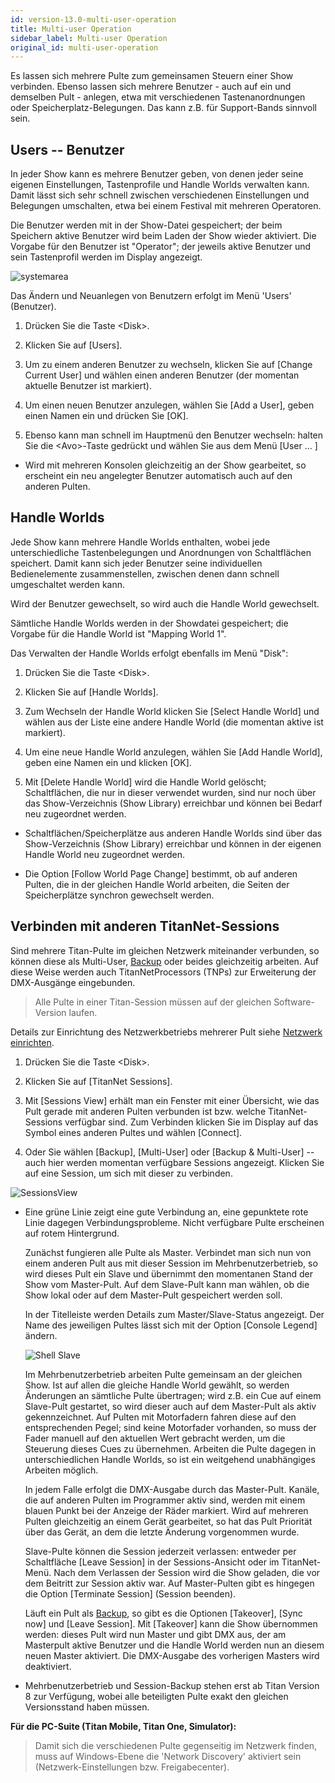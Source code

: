 ```yaml
---
id: version-13.0-multi-user-operation
title: Multi-user Operation
sidebar_label: Multi-user Operation
original_id: multi-user-operation
---
```


Es lassen sich mehrere Pulte zum gemeinsamen Steuern einer Show
verbinden. Ebenso lassen sich mehrere Benutzer - auch auf ein und
demselben Pult - anlegen, etwa mit verschiedenen Tastenanordnungen oder
Speicherplatz-Belegungen. Das kann z.B. für Support-Bands sinnvoll sein.

Users -- Benutzer
-----------------

In jeder Show kann es mehrere Benutzer geben, von denen jeder seine
eigenen Einstellungen, Tastenprofile und Handle Worlds verwalten kann.
Damit lässt sich sehr schnell zwischen verschiedenen Einstellungen und
Belegungen umschalten, etwa bei einem Festival mit mehreren Operatoren.

Die Benutzer werden mit in der Show-Datei gespeichert; der beim
Speichern aktive Benutzer wird beim Laden der Show wieder aktiviert. Die
Vorgabe für den Benutzer ist "Operator"; der jeweils aktive Benutzer und
sein Tastenprofil werden im Display angezeigt.

![systemarea](/docs/images/System-Area.png)

Das Ändern und Neuanlegen von Benutzern erfolgt im Menü 'Users'
(Benutzer).

1.  Drücken Sie die Taste \<Disk\>.

2.  Klicken Sie auf \[Users\].

3.  Um zu einem anderen Benutzer zu wechseln, klicken Sie auf \[Change
Current User\] und wählen einen anderen Benutzer (der momentan aktuelle
Benutzer ist markiert).

4.  Um einen neuen Benutzer anzulegen, wählen Sie \[Add a User\], geben
einen Namen ein und drücken Sie \[OK\].

5.  Ebenso kann man schnell im Hauptmenü den Benutzer wechseln: halten
Sie die \<Avo\>-Taste gedrückt und wählen Sie aus dem Menü \[User ... \]

-   Wird mit mehreren Konsolen gleichzeitig an der Show gearbeitet, so
    erscheint ein neu angelegter Benutzer automatisch auch auf den
    anderen Pulten.

Handle Worlds
-------------

Jede Show kann mehrere Handle Worlds enthalten, wobei jede
unterschiedliche Tastenbelegungen und Anordnungen von Schaltflächen
speichert. Damit kann sich jeder Benutzer seine individuellen
Bedienelemente zusammenstellen, zwischen denen dann schnell umgeschaltet
werden kann.

Wird der Benutzer gewechselt, so wird auch die Handle World gewechselt.

Sämtliche Handle Worlds werden in der Showdatei gespeichert; die Vorgabe
für die Handle World ist "Mapping World 1".

Das Verwalten der Handle Worlds erfolgt ebenfalls im Menü "Disk":

1.  Drücken Sie die Taste \<Disk\>.

2.  Klicken Sie auf \[Handle Worlds\].

3.  Zum Wechseln der Handle World klicken Sie \[Select Handle World\]
und wählen aus der Liste eine andere Handle World (die momentan aktive
ist markiert).

4.  Um eine neue Handle World anzulegen, wählen Sie \[Add Handle
World\], geben eine Namen ein und klicken \[OK\].

5.  Mit \[Delete Handle World\] wird die Handle World gelöscht;
Schaltflächen, die nur in dieser verwendet wurden, sind nur noch über
das Show-Verzeichnis (Show Library) erreichbar und können bei Bedarf neu
zugeordnet werden.

-   Schaltflächen/Speicherplätze aus anderen Handle Worlds sind über das
    Show-Verzeichnis (Show Library) erreichbar und können in der eigenen
    Handle World neu zugeordnet werden.

-   Die Option \[Follow World Page Change\] bestimmt, ob auf anderen
    Pulten, die in der gleichen Handle World arbeiten, die Seiten der
    Speicherplätze synchron gewechselt werden.

Verbinden mit anderen TitanNet-Sessions
---------------------------------------

Sind mehrere Titan-Pulte im gleichen Netzwerk miteinander
verbunden, so können diese als Multi-User, [Backup](../running-the-show/linking-consoles-for-multi-user-or-backup.md#setting-up-consoles-for-backup) oder beides
gleichzeitig arbeiten. Auf diese Weise werden auch
TitanNetProcessors (TNPs) zur Erweiterung der DMX-Ausgänge
eingebunden.

> Alle Pulte in einer Titan-Session müssen auf der gleichen Software-Version laufen.

Details zur Einrichtung des Netzwerkbetriebs mehrerer Pult siehe
[Netzwerk einrichten](../networking.md).

1.  Drücken Sie die Taste \<Disk\>.

2.  Klicken Sie auf \[TitanNet Sessions\].

3.  Mit \[Sessions View\] erhält man ein Fenster mit einer Übersicht,
wie das Pult gerade mit anderen Pulten verbunden ist bzw. welche
TitanNet-Sessions verfügbar sind. Zum Verbinden klicken Sie im Display
auf das Symbol eines anderen Pultes und wählen \[Connect\].

4.  Oder Sie wählen \[Backup\], \[Multi-User\] oder \[Backup &
Multi-User\] -- auch hier werden momentan verfügbare Sessions angezeigt.
Klicken Sie auf eine Session, um sich mit dieser zu verbinden.

![SessionsView](/docs/images/SessionsView.png)

-   Eine grüne Linie zeigt eine gute Verbindung an, eine gepunktete rote
    Linie dagegen Verbindungsprobleme. Nicht verfügbare Pulte erscheinen
    auf rotem Hintergrund.

    Zunächst fungieren alle Pulte als Master. Verbindet man sich nun von
    einem anderen Pult aus mit dieser Session im Mehrbenutzerbetrieb, so
    wird dieses Pult ein Slave und übernimmt den momentanen Stand der
    Show vom Master-Pult. Auf dem Slave-Pult kann man wählen, ob die
    Show lokal oder auf dem Master-Pult gespeichert werden soll.

    In der Titelleiste werden Details zum Master/Slave-Status angezeigt.
    Der Name des jeweiligen Pultes lässt sich mit der Option \[Console
    Legend\] ändern.

    ![Shell Slave](/docs/images/Shell-Slave.png)

	Im Mehrbenutzerbetrieb arbeiten Pulte gemeinsam an der gleichen Show.
	Ist auf allen die gleiche Handle World gewählt, so werden Änderungen an
	sämtliche Pulte übertragen; wird z.B. ein Cue auf einem Slave-Pult
	gestartet, so wird dieser auch auf dem Master-Pult als aktiv
	gekennzeichnet. Auf Pulten mit Motorfadern fahren diese auf den
	entsprechenden Pegel; sind keine Motorfader vorhanden, so muss der Fader
	manuell auf den aktuellen Wert gebracht werden, um die Steuerung dieses
	Cues zu übernehmen. Arbeiten die Pulte dagegen in unterschiedlichen
	Handle Worlds, so ist ein weitgehend unabhängiges Arbeiten möglich.

	In jedem Falle erfolgt die DMX-Ausgabe durch das Master-Pult. Kanäle,
	die auf anderen Pulten im Programmer aktiv sind, werden mit einem blauen
	Punkt bei der Anzeige der Räder markiert. Wird auf mehreren Pulten
	gleichzeitig an einem Gerät gearbeitet, so hat das Pult Priorität über
	das Gerät, an dem die letzte Änderung vorgenommen wurde.

	Slave-Pulte können die Session jederzeit verlassen: entweder per
	Schaltfläche \[Leave Session\] in der Sessions-Ansicht oder im
	TitanNet-Menü. Nach dem Verlassen der Session wird die Show geladen, die
	vor dem Beitritt zur Session aktiv war. Auf Master-Pulten gibt es
	hingegen die Option \[Terminate Session\] (Session beenden).

	Läuft ein Pult als [Backup](../running-the-show/linking-consoles-for-multi-user-or-backup.md#setting-up-consoles-for-backup), so gibt es die Optionen \[Takeover\], \[Sync
	now\] und \[Leave Session\]. Mit \[Takeover\] kann die Show übernommen
	werden: dieses Pult wird nun Master und gibt DMX aus, der am Masterpult
	aktive Benutzer und die Handle World werden nun an diesem neuen Master
	aktiviert. Die DMX-Ausgabe des vorherigen Masters wird deaktiviert.

-   Mehrbenutzerbetrieb und Session-Backup stehen erst ab Titan Version
    8 zur Verfügung, wobei alle beteiligten Pulte exakt den gleichen
    Versionsstand haben müssen.

**Für die PC-Suite (Titan Mobile, Titan One, Simulator):**

> Damit sich die verschiedenen Pulte gegenseitig im Netzwerk finden, muss auf Windows-Ebene die 'Network Discovery' aktiviert sein (Netzwerk-Einstellungen bzw. Freigabecenter).
